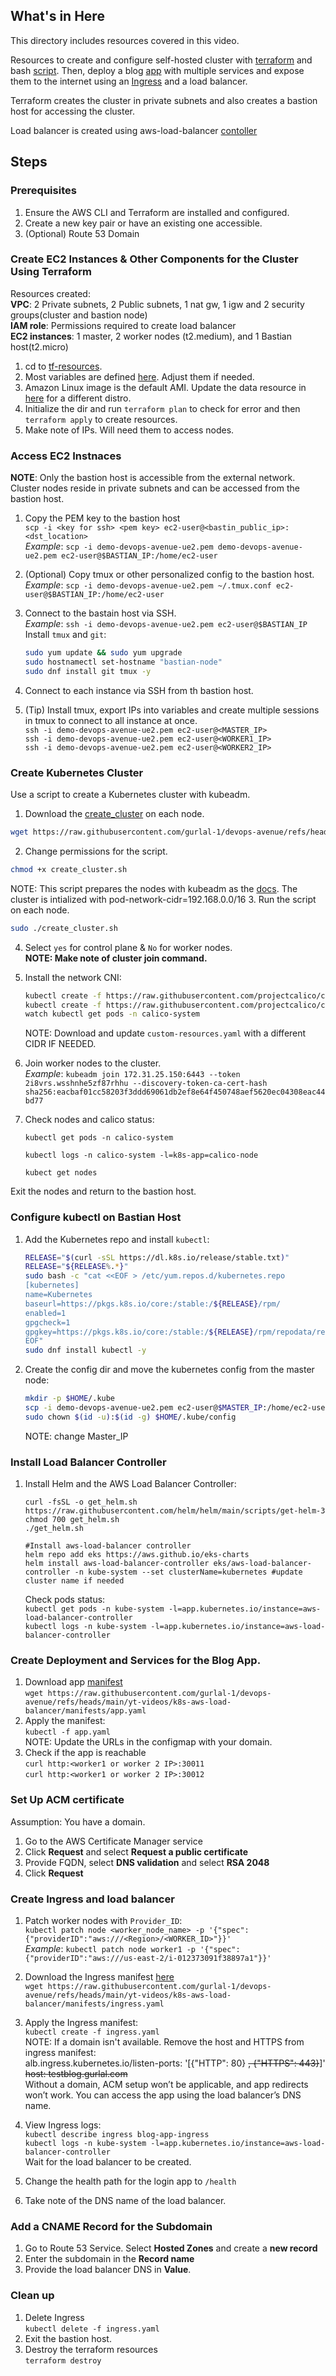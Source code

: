 ## What's in Here

This directory includes resources covered in this video.

Resources to create and configure self-hosted cluster with [terraform](tf-resources) and bash [script](scripts/create_cluster.sh). Then, deploy a blog [app](manifests/app.yaml) with multiple services and expose them to the internet using an [Ingress](manifests/ingress.yaml) and a load balancer.

Terraform creates the cluster in private subnets and also creates a bastion host for accessing the cluster.

Load balancer is created using aws-load-balancer [contoller](https://kubernetes-sigs.github.io/aws-load-balancer-controller/latest/)

## Steps

### Prerequisites
1. Ensure the AWS CLI and Terraform are installed and configured.
2. Create a new key pair or have an existing one accessible.
3. (Optional) Route 53 Domain
### Create EC2 Instances & Other Components for the Cluster Using Terraform

Resources created:  
__VPC__: 2 Private subnets, 2 Public subnets, 1 nat gw, 1 igw and 2 security groups(cluster and bastion node)  
__IAM role__: Permissions required to create load balancer  
__EC2 instances__: 1 master, 2 worker nodes (t2.medium), and 1 Bastian host(t2.micro)

1. cd to [tf-resources](tf-resources).
2. Most variables are defined [here](tf-resources/1-variable.tf). Adjust them if needed.
3. Amazon Linux image is the default AMI. Update the data resource in [here](tf-resources/4-ec2-instace.tf) for a different distro.
4. Initialize the dir and run `terraform plan` to check for error and then `terraform apply` to create resources.
5. Make note of IPs. Will need them to access nodes.

### Access EC2 Instnaces
__NOTE__: Only the bastion host is accessible from the external network. Cluster nodes reside in private subnets and can be accessed from the bastion host.

1. Copy the PEM key to the bastion host  
    `scp -i <key for ssh> <pem key> ec2-user@<bastin_public_ip>:<dst_location>`  
    _Example_: `scp -i demo-devops-avenue-ue2.pem demo-devops-avenue-ue2.pem ec2-user@$BASTIAN_IP:/home/ec2-user`
2. (Optional) Copy tmux or other personalized config to the bastion host.  
    _Example_: `scp -i demo-devops-avenue-ue2.pem ~/.tmux.conf ec2-user@$BASTIAN_IP:/home/ec2-user`
3. Connect to the bastain host via SSH.  
    _Example_: `ssh -i demo-devops-avenue-ue2.pem ec2-user@$BASTIAN_IP`  
    Install `tmux` and `git`:
    
    ```bash
    sudo yum update && sudo yum upgrade
    sudo hostnamectl set-hostname "bastian-node"
    sudo dnf install git tmux -y
    ```
4. Connect to each instance via SSH from th bastion host. 
5. (Tip) Install tmux, export IPs into variables and create multiple sessions in tmux to connect to all instance at once. \
    `ssh -i demo-devops-avenue-ue2.pem ec2-user@<MASTER_IP>`  
    `ssh -i demo-devops-avenue-ue2.pem ec2-user@<WORKER1_IP>`  
    `ssh -i demo-devops-avenue-ue2.pem ec2-user@<WORKER2_IP>`
 
### Create Kubernetes Cluster
Use a script to create a Kubernetes cluster with kubeadm.

1. Download the [create_cluster](scripts/create_cluster.sh) on each node.

```bash
wget https://raw.githubusercontent.com/gurlal-1/devops-avenue/refs/heads/main/yt-videos/k8s-aws-load-balancer/scripts/create_cluster.sh
```
2. Change permissions for the script.  

```bash
chmod +x create_cluster.sh
```
NOTE: This script prepares the nodes with kubeadm as the [docs](https://kubernetes.io/docs/setup/production-environment/tools/kubeadm/install-kubeadm/). The cluster is intialized with pod-network-cidr=192.168.0.0/16
3. Run the script on each node.  

```bash
sudo ./create_cluster.sh
```
4. Select `yes` for control plane & `No` for worker nodes.  
__NOTE: Make note of cluster join command.__
5. Install the network CNI:
    
    ```bash
    kubectl create -f https://raw.githubusercontent.com/projectcalico/calico/v3.29.1/manifests/tigera-operator.yaml
    kubectl create -f https://raw.githubusercontent.com/projectcalico/calico/v3.29.1/manifests/custom-resources.yaml
    watch kubectl get pods -n calico-system
    ```
    NOTE: Download and update `custom-resources.yaml` with a different CIDR IF NEEDED.
5. Join worker nodes to the cluster.  
_Example_: `kubeadm join 172.31.25.150:6443 --token 2i8vrs.wsshnhe5zf87rhhu --discovery-token-ca-cert-hash sha256:eacbaf01cc58203f3ddd69061db2ef8e64f450748aef5620ec04308eac44bd77`
6. Check nodes and calico status:  
    ```
    kubectl get pods -n calico-system
    ```  
    ```
    kubectl logs -n calico-system -l=k8s-app=calico-node
    ```  
    ```
    kubect get nodes
    ```

Exit the nodes and return to the bastion host.

### Configure kubectl on Bastian Host

1. Add the Kubernetes repo and install `kubectl`:
    
    ```bash
    RELEASE="$(curl -sSL https://dl.k8s.io/release/stable.txt)"
    RELEASE="${RELEASE%.*}"
    sudo bash -c "cat <<EOF > /etc/yum.repos.d/kubernetes.repo
    [kubernetes]
    name=Kubernetes
    baseurl=https://pkgs.k8s.io/core:/stable:/${RELEASE}/rpm/
    enabled=1
    gpgcheck=1
    gpgkey=https://pkgs.k8s.io/core:/stable:/${RELEASE}/rpm/repodata/repomd.xml.key
    EOF"
    sudo dnf install kubectl -y
    ```
2. Create the config dir and move the kubernetes config from the master node:
    
    ```bash
    mkdir -p $HOME/.kube
    scp -i demo-devops-avenue-ue2.pem ec2-user@$MASTER_IP:/home/ec2-user/.kube/config $HOME/.kube/config
    sudo chown $(id -u):$(id -g) $HOME/.kube/config
    ```
    NOTE: change Master_IP

### Install Load Balancer Controller

1. Install Helm and the AWS Load Balancer Controller:
    ```
    curl -fsSL -o get_helm.sh https://raw.githubusercontent.com/helm/helm/main/scripts/get-helm-3
    chmod 700 get_helm.sh
    ./get_helm.sh

    #Install aws-load-balancer controller
    helm repo add eks https://aws.github.io/eks-charts
    helm install aws-load-balancer-controller eks/aws-load-balancer-controller -n kube-system --set clusterName=kubernetes #update cluster name if needed
    ```
    Check pods status:  
    `kubectl get pods -n kube-system -l=app.kubernetes.io/instance=aws-load-balancer-controller`  
    `kubectl logs -n kube-system -l=app.kubernetes.io/instance=aws-load-balancer-controller`
### Create Deployment and Services for the Blog App.

1. Download app [manifest](manifests/app.yaml)  
`wget https://raw.githubusercontent.com/gurlal-1/devops-avenue/refs/heads/main/yt-videos/k8s-aws-load-balancer/manifests/app.yaml`
2. Apply the manifest:    
`kubectl -f app.yaml`  
NOTE: Update the URLs in the configmap with your domain.  
3. Check if the app is reachable  
`curl http:<worker1 or worker 2 IP>:30011`  
`curl http:<worker1 or worker 2 IP>:30012`
### Set Up ACM certificate
Assumption: You have a domain.

1. Go to the AWS Certificate Manager service
2. Click __Request__ and select __Request a public certificate__
3. Provide FQDN, select __DNS validation__ and select __RSA 2048__
4. Click __Request__

### Create Ingress and load balancer

1. Patch worker nodes with `Provider_ID`:  
    `kubectl patch node <worker_node_name> -p '{"spec":{"providerID":"aws:///<Region>/<WORKER_ID>"}}'`  
    _Example_: `kubectl patch node worker1 -p '{"spec":{"providerID":"aws:///us-east-2/i-012373091f38897a1"}}'`

2. Download the Ingress manifest [here](manifests/ingress.yaml)  
 `wget https://raw.githubusercontent.com/gurlal-1/devops-avenue/refs/heads/main/yt-videos/k8s-aws-load-balancer/manifests/ingress.yaml`
3. Apply the Ingress manifest:  
 `kubectl create -f ingress.yaml`  
    NOTE: If a domain isn't available. Remove the host and HTTPS from ingress manifest:  
    alb.ingress.kubernetes.io/listen-ports: '[{"HTTP": 80} ~~, {"HTTPS": 443}~~]'  
    ~~host: testblog.gurlal.com~~  
    Without a domain, ACM setup won’t be applicable, and app redirects won’t work. You can access the app using the load balancer’s DNS name.
4. View Ingress logs:  
    `kubectl describe ingress blog-app-ingress`  
    `kubectl logs -n kube-system -l=app.kubernetes.io/instance=aws-load-balancer-controller`  
 Wait for the load balancer to be created.
 5. Change the health path for the login app to `/health`
 6. Take note of the DNS name of the load balancer.

### Add a CNAME Record for the Subdomain

1. Go to Route 53 Service. Select __Hosted Zones__ and create a __new record__
2. Enter the subdomain in the __Record name__ 
3. Provide the load balancer DNS in __Value__.

### Clean up

1. Delete Ingress  
`kubectl delete -f ingress.yaml`
2. Exit the bastion host.
3. Destroy the terraform resources  
`terraform destroy`

